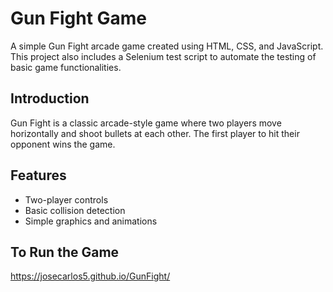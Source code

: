 
# Gun Fight Game

A simple Gun Fight arcade game created using HTML, CSS, and JavaScript. This project also includes a Selenium test script to automate the testing of basic game functionalities.


## Introduction

Gun Fight is a classic arcade-style game where two players move horizontally and shoot bullets at each other. The first player to hit their opponent wins the game.

## Features

- Two-player controls
- Basic collision detection
- Simple graphics and animations

## To Run the Game
https://josecarlos5.github.io/GunFight/
